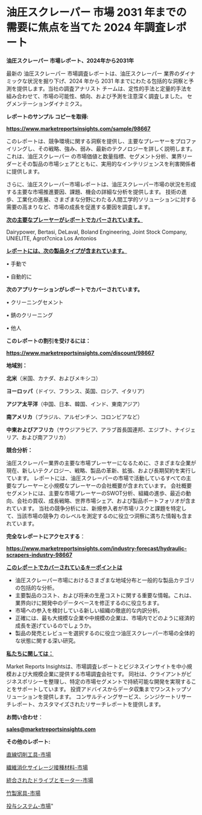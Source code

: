 # 油圧スクレーパー 市場 2031 年までの需要に焦点を当てた 2024 年調査レポート

<strong>油圧スクレーパー 市場レポート、2024年から2031年</strong>

最新の 油圧スクレーパー 市場調査レポートは、油圧スクレーパー 業界のダイナミックな状況を掘り下げ、2024 年から 2031 年までにわたる包括的な洞察と予測を提供します。当社の調査アナリスト チームは、定性的手法と定量的手法を組み合わせて、市場の可能性、傾向、および予測を注意深く調査しました。 セグメンテーションダイナミクス。



<strong>レポートのサンプル コピーを取得:</strong> <a href=https://www.marketreportsinsights.com/sample/98667>

<strong><u>https://www.marketreportsinsights.com/sample/98667</u></strong></a>

このレポートは、競争環境に関する洞察を提供し、主要なプレーヤーをプロファイリングし、その戦略、強み、弱み、最新のテクノロジーを詳しく説明します。 これは、油圧スクレーパー の市場価値と数量指標、セグメント分析、業界リーダーとその製品の市場シェアとともに、実用的なインテリジェンスを利害関係者に提供します。

さらに、油圧スクレーパー市場レポートは、油圧スクレーパー市場の状況を形成する主要な市場推進要因、課題、機会の詳細な分析を提供します。 技術の進歩、工業化の進展、さまざまな分野にわたる人間工学的ソリューションに対する需要の高まりなど、市場の成長を促進する要因を調査します。



<strong><u>次の主要なプレーヤーがレポートでカバーされています。</u></strong>

Dairypower, Bertasi, DeLaval, Boland Engineering, Joint Stock Company, UNIELITE, Agrot?cnica Los Antonios



<strong><u><b>レポートには、次の製品タイプが含まれています。</b></u></strong>

• 手動で

• 自動的に



<strong><b>次のアプリケーションがレポートでカバーされています。</b></strong>

• クリーニングセメント

• 錆のクリーニング

• 他人



<strong><b>このレポートの割引を受けるには：</b></strong><a href=https://www.marketreportsinsights.com/discount/98667>

<strong><u>https://www.marketreportsinsights.com/discount/98667</u></strong></a>



<strong>地域別：</strong>



<strong>北米</strong>（米国、カナダ、およびメキシコ）



<strong>ヨーロッパ</strong>（ドイツ、フランス、英国、ロシア、イタリア）



<strong>アジア太平洋</strong>（中国、日本、韓国、インド、東南アジア）



<strong>南アメリカ</strong>（ブラジル、アルゼンチン、コロンビアなど）



<strong>中東およびアフリカ</strong>（サウジアラビア、アラブ首長国連邦、エジプト、ナイジェリア、および南アフリカ）



<strong>競合分析：</strong>

油圧スクレーパー業界の主要な市場プレーヤーになるために、さまざまな企業が現在、新しいテクノロジー、戦略、製品の革新、拡張、および長期契約を実行しています。 レポートには、油圧スクレーパーの市場で活動しているすべての主要なプレーヤーと小規模なプレーヤーの会社概要が含まれています。 会社概要セグメントには、主要な市場プレーヤーのSWOT分析、組織の進歩、最近の動向、会社の買収、成長戦略、世界市場シェア、および製品ポートフォリオが含まれています。 当社の競争分析には、新規参入者が市場リスクと課題を特定して、当該市場の競争力 のレベルを測定するのに役立つ洞察に満ちた情報も含まれています。



<strong>完全なレポートにアクセスする</strong>：

<a href=https://www.marketreportsinsights.com/industry-forecast/hydraulic-scrapers-industry-98667>

<strong><u>https://www.marketreportsinsights.com/industry-forecast/hydraulic-scrapers-industry-98667</u></strong></a>



<strong><u><b>このレポートでカバーされているキーポイントは</b></u></strong>
<ul>
  <li>油圧スクレーパー市場におけるさまざまな地域分布と一般的な製品カテゴリの包括的な分析。</li>
  <li>主要製品のコスト、および将来の生産コストに関する重要な情報。これは、業界向けに開発中のデータベースを修正するのに役立ちます。</li>
  <li>市場への参入を検討している新しい組織の徹底的な内訳分析。</li>
  <li>正確には、最も大規模な企業や中規模の企業は、市場内でどのように経済的成長を遂げているのでしょうか。</li>
  <li>製品の発売とレビューを選択するのに役立つ油圧スクレーパー市場の全体的な状態に関する深い研究。</li>
</ul>


<strong><u><b>私たちに関しては：</b></u></strong>

Market Reports Insightsは、市場調査レポートとビジネスインサイトを中小規模および大規模企業に提供する市場調査会社です。 同社は、クライアントがビジネスポリシーを整理し、特定の市場セグメントで持続可能な開発を実現することをサポートしています。 投資アドバイスからデータ収集までワンストップソリューションを提供します。 コンサルティングサービス、シンジケートリサーチレポート、カスタマイズされたリサーチレポートを提供します。



<strong><b>お問い合わせ</b></strong>：

<a href=mailto:sales@marketreportsinsights.com>

<strong><u>sales@marketreportsinsights.com</u></strong></a>



<strong>その他のレポート:</strong>

<a href=https://www.linkedin.com/pulse/直線切削工具-市場-2023-推進要因と成長機会-2030-analytics-achievers-24-analysis-8pv4f/>直線切削工具-市場</a>

<a href=https://www.linkedin.com/pulse/繊維消化サイレージ接種材料-市場-2023-推進要因と成長機会-2030-abyqf/>繊維消化サイレージ接種材料-市場</a>

<a href=https://www.linkedin.com/pulse/統合されたドライブとモーター-市場-2030-年までの需要に焦点を当てた-2023-年調査レポート-pr-news-hub-mtjhf/>統合されたドライブとモーター-市場</a>

<a href=https://www.linkedin.com/pulse/竹製家具-市場-2023-総合分析と事業成長戦略-2030-market-mysteries-decoded-360-analy-whyaf/>竹製家具-市場</a>

<a href=https://www.linkedin.com/pulse/投与システム-市場-2023-総利益と主要ベンダー-2030-consumer-connection-collective-360-siwff/>投与システム-市場</a>"
